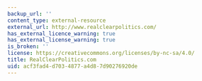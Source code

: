 ```yaml
---
backup_url: ''
content_type: external-resource
external_url: http://www.realclearpolitics.com/
has_external_licence_warning: true
has_external_license_warning: true
is_broken: ''
license: https://creativecommons.org/licenses/by-nc-sa/4.0/
title: RealClearPolitics.com
uid: acf3fad4-d703-4877-a4d8-7d90276920de
---
```

